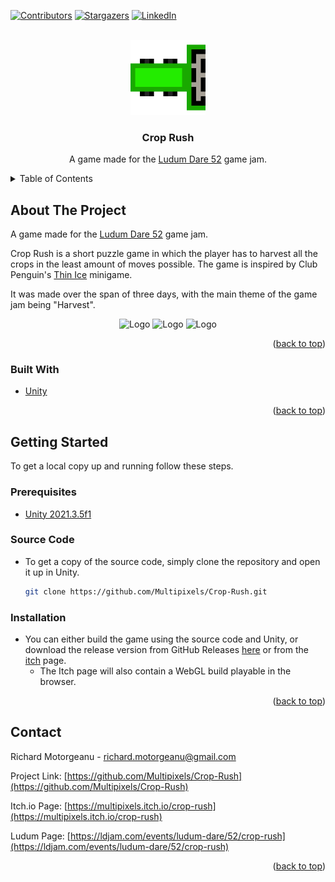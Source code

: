 [![Contributors][contributors-shield]][contributors-url]
[![Stargazers][stars-shield]][stars-url]
[![LinkedIn][linkedin-shield]][linkedin-url]
<!-- [![MIT License][license-shield]][license-url]
     [![Forks][forks-shield]][forks-url] -->



<!-- PROJECT LOGO -->
<br />
<div align="center">
  <a href="https://github.com/Multipixels/Crop-Rush">
    <img src="Assets/Sprites/Player.png" alt="Logo" width="120" height="120">
  </a>

<h3 align="center">Crop Rush</h3>

  <p align="center">
    A game made for the <a href="https://ldjam.com/events/ludum-dare/52">Ludum Dare 52</a> game jam.
  </p>
</div>



<!-- TABLE OF CONTENTS -->
<details>
  <summary>Table of Contents</summary>
  <ol>
    <li>
      <a href="#about-the-project">About The Project</a>
      <ul>
        <li><a href="#built-with">Built With</a></li>
      </ul>
    </li>
    <li>
      <a href="#getting-started">Getting Started</a>
      <ul>
        <li><a href="#prerequisites">Prerequisites</a></li>
        <li><a href="#installation">Installation</a></li>
      </ul>
    </li>
    <!--<li><a href="#license">License</a></li>-->
    <li><a href="#contact">Contact</a></li>
  </ol>
</details>



<!-- ABOUT THE PROJECT -->
## About The Project

<!--[![Product Name Screen Shot][product-screenshot]](https://example.com)-->

A game made for the [Ludum Dare 52](https://ldjam.com/events/ludum-dare/52) game jam.

Crop Rush is a short puzzle game in which the player has to harvest all the crops in the least amount of moves possible. The game is inspired by Club Penguin's [Thin Ice](https://clubpenguin.fandom.com/wiki/Thin_Ice) minigame.

It was made over the span of three days, with the main theme of the game jam being "Harvest".

<div align="center">
<img src="https://img.itch.zone/aW1hZ2UvMTg2ODI2My8xMDk4MTY5My5wbmc=/original/mRWEOz.png" alt="Logo" width="480" height="270">
<img src="https://img.itch.zone/aW1hZ2UvMTg2ODI2My8xMDk4MTY5NC5wbmc=/original/m6ZXlD.png" alt="Logo" width="480" height="270">
<img src="https://img.itch.zone/aW1hZ2UvMTg2ODI2My8xMDk4MTY5NS5wbmc=/original/DKrSw%2B.png" alt="Logo" width="480" height="270">
</div>


<p align="right">(<a href="#top">back to top</a>)</p>



### Built With

* [Unity](https://unity.com/)

<p align="right">(<a href="#top">back to top</a>)</p>



<!-- GETTING STARTED -->
## Getting Started

To get a local copy up and running follow these steps.

### Prerequisites

* [Unity 2021.3.5f1](https://unity.com/releases/editor/archive#:~:text=Release%20Notes-,Unity%202021.3.5,-June%2022%2C%202022)

### Source Code
* To get a copy of the source code, simply clone the repository and open it up in Unity.
   ```sh
   git clone https://github.com/Multipixels/Crop-Rush.git
   ```

### Installation

* You can either build the game using the source code and Unity, or download the release version from GitHub Releases [here](https://github.com/Multipixels/Crop-Rush/releases) or from the [itch](https://multipixels.itch.io/crop-rush) page.
  * The Itch page will also contain a WebGL build playable in the browser.

<p align="right">(<a href="#top">back to top</a>)</p>

<!-- LICENSE -->
<!-- ## License
Distributed under the MIT License. See `LICENSE.txt` for more information.
<p align="right">(<a href="#top">back to top</a>)</p> -->

<!-- CONTACT -->
## Contact

Richard Motorgeanu - richard.motorgeanu@gmail.com

Project Link: [https://github.com/Multipixels/Crop-Rush](https://github.com/Multipixels/Crop-Rush)

Itch.io Page: [https://multipixels.itch.io/crop-rush](https://multipixels.itch.io/crop-rush)

Ludum Page: [https://ldjam.com/events/ludum-dare/52/crop-rush](https://ldjam.com/events/ludum-dare/52/crop-rush)

<p align="right">(<a href="#top">back to top</a>)</p>



<!-- MARKDOWN LINKS & IMAGES -->
<!-- https://www.markdownguide.org/basic-syntax/#reference-style-links -->
[contributors-shield]: https://img.shields.io/github/contributors/Multipixels/Crop-Rush.svg?style=for-the-badge
[contributors-url]: https://github.com/Multipixels/Crop-Rush/graphs/contributors
[forks-shield]: https://img.shields.io/github/forks/Multipixels/Crop-Rush.svg?style=for-the-badge
[forks-url]: https://github.com/Multipixels/Crop-Rush/network/members
[stars-shield]: https://img.shields.io/github/stars/Multipixels/Crop-Rush.svg?style=for-the-badge
[stars-url]: https://github.com/Multipixels/Crop-Rush/stargazers
<!-- issues-shield: https://img.shields.io/github/issues/Multipixels/SelFISH.svg?style=for-the-badge -->
<!-- [issues-url]: https://github.com/Multipixels/Crop-Rush/issues -->
<!-- [license-shield]: https://img.shields.io/github/license/github_username/repo_name.svg?style=for-the-badge -->
<!-- [license-url]: https://github.com/github_username/repo_name/blob/master/LICENSE.txt -->
[linkedin-shield]: https://img.shields.io/badge/-LinkedIn-black.svg?style=for-the-badge&logo=linkedin&colorB=555
[linkedin-url]: https://www.linkedin.com/in/richard-motorgeanu/
[product-screenshot]: Assets/LudumTitleCard.png
